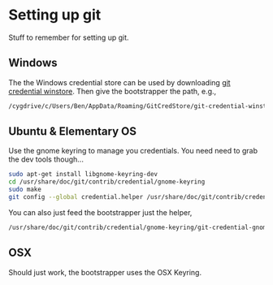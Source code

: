 # Setting up git

Stuff to remember for setting up git.

## Windows

The the Windows credential store can be used by downloading [git credential winstore](https://gitcredentialstore.codeplex.com/). Then give the bootstrapper the path, e.g.,

```sh
/cygdrive/c/Users/Ben/AppData/Roaming/GitCredStore/git-credential-winstore.exe
```

## Ubuntu & Elementary OS

Use the gnome keyring to manage you credentials. You need need to grab the dev tools though...

```sh
sudo apt-get install libgnome-keyring-dev
cd /usr/share/doc/git/contrib/credential/gnome-keyring
sudo make
git config --global credential.helper /usr/share/doc/git/contrib/credential/gnome-keyring/git-credential-gnome-keyring
```

You can also just feed the bootstrapper just the helper,

```sh
/usr/share/doc/git/contrib/credential/gnome-keyring/git-credential-gnome-keyring
```

## OSX

Should just work, the bootstrapper uses the OSX Keyring.